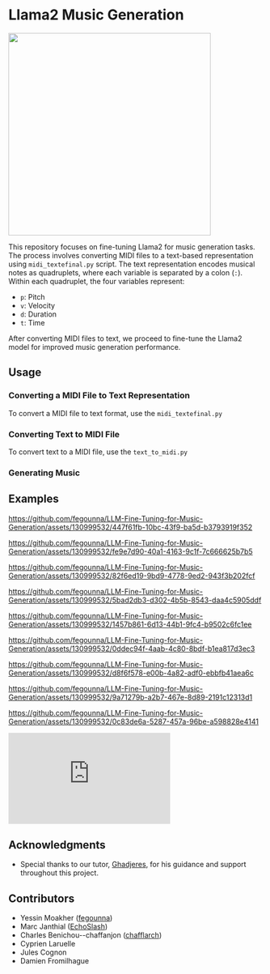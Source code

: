 # Llama2 Music Generation

<img src="https://github.com/fegounna/LLM-Fine-Tuning-for-Music-Generation/assets/130999532/c8c4f29c-7f24-4840-ac15-da371894b925" width="400">


This repository focuses on fine-tuning Llama2 for music generation tasks. The process involves converting MIDI files to a text-based representation using `midi_textefinal.py` script. The text representation encodes musical notes as quadruplets, where each variable is separated by a colon (`:`). Within each quadruplet, the four variables represent:

- `p`: Pitch
- `v`: Velocity
- `d`: Duration
- `t`: Time

After converting MIDI files to text, we proceed to fine-tune the Llama2 model for improved music generation performance.

## Usage

### Converting a MIDI File to Text Representation

To convert a MIDI file to text format, use the `midi_textefinal.py` 

### Converting Text to MIDI File

To convert text to a MIDI file, use the `text_to_midi.py` 
### Generating Music

## Examples

https://github.com/fegounna/LLM-Fine-Tuning-for-Music-Generation/assets/130999532/447f61fb-10bc-43f9-ba5d-b3793919f352



https://github.com/fegounna/LLM-Fine-Tuning-for-Music-Generation/assets/130999532/fe9e7d90-40a1-4163-9c1f-7c666625b7b5



https://github.com/fegounna/LLM-Fine-Tuning-for-Music-Generation/assets/130999532/82f6ed19-9bd9-4778-9ed2-943f3b202fcf




https://github.com/fegounna/LLM-Fine-Tuning-for-Music-Generation/assets/130999532/5bad2db3-d302-4b5b-8543-daa4c5905ddf



https://github.com/fegounna/LLM-Fine-Tuning-for-Music-Generation/assets/130999532/1457b861-6d13-44b1-9fc4-b9502c6fc1ee



https://github.com/fegounna/LLM-Fine-Tuning-for-Music-Generation/assets/130999532/0ddec94f-4aab-4c80-8bdf-b1ea817d3ec3



https://github.com/fegounna/LLM-Fine-Tuning-for-Music-Generation/assets/130999532/d8f6f578-e00b-4a82-adf0-ebbfb41aea6c



https://github.com/fegounna/LLM-Fine-Tuning-for-Music-Generation/assets/130999532/9a71279b-a2b7-467e-8d89-2191c12313d1



https://github.com/fegounna/LLM-Fine-Tuning-for-Music-Generation/assets/130999532/0c83de6a-5287-457a-96be-a598828e4141


<iframe width="320" height="180" src="https://github.com/fegounna/LLM-Fine-Tuning-for-Music-Generation/assets/130999532/0c83de6a-5287-457a-96be-a598828e4141" frameborder="0" allowfullscreen></iframe>



## Acknowledgments

- Special thanks to our tutor, [Ghadjeres](https://github.com/Ghadjeres), for his guidance and support throughout this project.

## Contributors

- Yessin Moakher ([fegounna](https://github.com/fegounna))
- Marc Janthial ([EchoSlash](https://github.com/EchoSlash))
- Charles Benichou--chaffanjon ([chafflarch](https://github.com/chafflarch))
- Cyprien Laruelle
- Jules Cognon
- Damien Fromilhague




